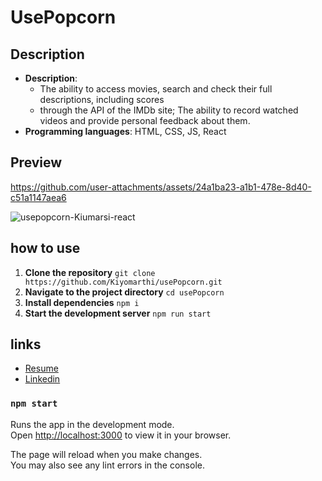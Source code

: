 # UsePopcorn
## Description
- **Description**: 
	- The ability to access movies, search and check their full descriptions, including scores
	- through the API of the IMDb site; The ability to record watched videos and provide personal feedback about them.
- **Programming languages**: HTML, CSS, JS, React
## Preview



https://github.com/user-attachments/assets/24a1ba23-a1b1-478e-8d40-c51a1147aea6

![usepopcorn-Kiumarsi-react](https://github.com/user-attachments/assets/725618b4-d0a0-4fb4-8dd8-cfb0342556d1)

## how to use
1. **Clone the repository**
		```
		git clone https://github.com/Kiyomarthi/usePopcorn.git
		```
3. **Navigate to the project directory**
		```
		cd usePopcorn
		```
4. **Install dependencies**
		```
		npm i
		```
5. **Start the development server**
		```
		npm run start
		```
## links
- [Resume](https://drive.google.com/file/d/1MSikW0hlfwjpsI_VPBEZjkt8BuPGj5z8/view?usp=sharing)
- [Linkedin](https://www.linkedin.com/in/kiyomarthi/)

### `npm start`

Runs the app in the development mode.\
Open [http://localhost:3000](http://localhost:3000) to view it in your browser.

The page will reload when you make changes.\
You may also see any lint errors in the console.

